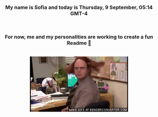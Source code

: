 


<div align="center">
<h3 >My name is Sofia and today is Thursday, 9 September, 05:14 GMT-4</h3><br>
<h3 >For now, me and my personalities are working to create a fun Readme 👋
</h3><br>
<img src='img/dwight.gif' alt='working...'/>
</div>
